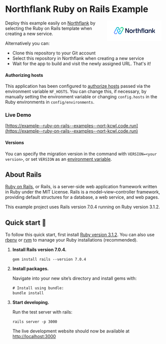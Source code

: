 # Northflank Ruby on Rails Example

<a target="_blank" rel="noopener noreferrer" href="https://www.northflank.com">
    <img alt="Northflank" align="right" src="/media/logo.svg" width="35%" />
</a>

Deploy this example easily on [Northflank](https://www.northflank.com) by selecting the Ruby on Rails template when creating a new service.

Alternatively you can:

- Clone this repository to your Git account
- Select this repository in Northflank when creating a new service
- Wait for the app to build and visit the newly assigned URL. That's it!

#### Authorizing hosts

This application has been configured to [authorize hosts](https://guides.rubyonrails.org/configuring.html#actiondispatch-hostauthorization) passed via the environment variable `NF_HOSTS`. You can change this, if necessary, by manually setting the environment variable or changing `config.hosts` in the Ruby environments in `config/environments`.

### Live Demo
[https://example--ruby-on-rails--examples--nort-kcwl.code.run](https://example--ruby-on-rails--examples--nort-kcwl.code.run)

#### Versions

You can specify the migration version in the command with `VERSION=<your version>`, or set `VERSION` as an [environment variable](https://northflank.com/docs/v1/application/run/inject-runtime-variables).

## About Rails
[Ruby on Rails](https://rubyonrails.org/), or Rails, is a server-side web application framework written in Ruby under the MIT License. Rails is a model–view–controller framework, providing default structures for a database, a web service, and web pages.

This example project uses Rails version 7.0.4 running on Ruby version 3.1.2.

## Quick start 🚀

To follow this quick start, first install [Ruby version 3.1.2](https://www.ruby-lang.org/en/documentation/installation/). You can also use [rbenv](https://github.com/rbenv/rbenv) or [rvm](https://rvm.io/) to manage your Ruby installations (recommended).


1.  **Install Rails version 7.0.4.**

    ```shell
    gem install rails --version 7.0.4
    ```

1.  **Install packages.**

    Navigate into your new site’s directory and install gems with:

    ```shell
    # Install using bundle:
    bundle install
    ```

1.  **Start developing.**

    Run the test server with rails:

    ```shell
    rails server -p 3000
    ```

    The live development website should now be available at [http://localhost:3000](http://localhost:3000)
